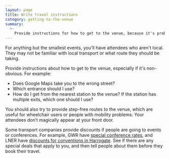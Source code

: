 ```yaml
---
layout: page
title: Write travel instructions
category: getting-to-the-venue
summary:
  >-
    Provide instructions for how to get to the venue, because it's probably less obvious than you think.
---
```


For anything but the smallest events, you'll have attendees who aren't local.
They may not be familiar with local transport or what route they should be taking.

Provide instructions about how to get to the venue, especially if it's non-obvious.
For example:

*   Does Google Maps take you to the wrong street?
*   Which entrance should I use?
*   How do I get from the nearest station to the venue?
    If the station has multiple exits, which one should I use?

You should also try to provide step-free routes to the venue, which are useful for wheelchair users or people with mobility problems.
Your attendees don’t magically appear at your front door.

Some transport companies provide discounts if people are going to events or conferences.
For example, GWR have [special conference rates](https://www.gwr.com/plan-journey/tickets-railcards-and-season-tickets/business-travel/conferences-and-events), and LNER have [discounts for conventions in Harrogate](https://www.lner.co.uk/special-offers/deals/25-off-harrogate-convention-centre/).
See if there are any special deals that apply to you, and then tell people about them before they book their travel.
